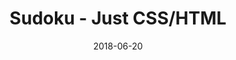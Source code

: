 ---
title: 'Sudoku - Just CSS/HTML'
description: 'Complete a sudoku puzzle without Javascript or server-side interaction.'
gametype: 'simple'
gameid: 47
date: 2018-06-20
tags: []
draft: false
type: 'games'
num19: [{'idx':1,'arr1':[1,2,3,4,5,6,7,8,9],'arr2':[1,2,3,4,5,6,7,8,9]},{'idx':2,'arr1':[1,2,3,4,5,6,7,8,9],'arr2':[1,2,3,4,5,6,7,8,9]},{'idx':3,'arr1':[1,2,3,4,5,6,7,8,9],'arr2':[1,2,3,4,5,6,7,8,9]},{'idx':4,'arr1':[1,2,3,4,5,6,7,8,9],'arr2':[1,2,3,4,5,6,7,8,9]},{'idx':5,'arr1':[1,2,3,4,5,6,7,8,9],'arr2':[1,2,3,4,5,6,7,8,9]},{'idx':6,'arr1':[1,2,3,4,5,6,7,8,9],'arr2':[1,2,3,4,5,6,7,8,9]},{'idx':7,'arr1':[1,2,3,4,5,6,7,8,9],'arr2':[1,2,3,4,5,6,7,8,9]},{'idx':8,'arr1':[1,2,3,4,5,6,7,8,9],'arr2':[1,2,3,4,5,6,7,8,9]},{'idx':9,'arr1':[1,2,3,4,5,6,7,8,9],'arr2':[1,2,3,4,5,6,7,8,9]}]
puzzle: [[0, 0, 0, 0, 0, 6, 9, 0, 0], [0, 2, 0, 5, 4, 0, 6, 3, 0], [6, 8, 1, 0, 9, 0, 5, 0, 0], [1, 0, 0, 0, 0, 0, 0, 2, 0], [0, 6, 9, 0, 0, 0, 8, 1, 0], [0, 4, 0, 0, 0, 0, 0, 0, 3], [0, 0, 6, 0, 8, 0, 3, 5, 4], [0, 3, 8, 0, 1, 7, 0, 9, 0], [0, 0, 2, 6, 0, 0, 0, 0, 0]]
layout: 'sudokucssstatic'
---